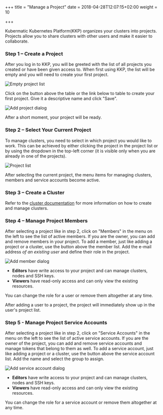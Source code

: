 +++
title = "Manage a Project"
date = 2018-04-28T12:07:15+02:00
weight = 10

+++

Kubermatic Kubernetes Platform(KKP) organizes your clusters into projects. Projects allow you to share clusters with other users and make it easier to collaborate.

### Step 1 – Create a Project

After you log in to KKP, you will be greeted with the list of all projects you created or have been given access to. When first using KKP, the list will be empty and you will need to create your first project.

![Empty project list](/img/kubermatic/v2.13/getting_started/manage_projects/projects-empty.png)

Click on the button above the table or the link below to table to create your first project. Give it a descriptive name and click "Save".

![Add project dialog](/img/kubermatic/v2.13/getting_started/manage_projects/projects-add.png)

After a short moment, your project will be ready.

### Step 2 – Select Your Current Project

To manage clusters, you need to select in which project you would like to work. This can be achieved by either clicking the project in the project list or by using the dropdown in the top-left corner (it is visible only when you are already in one of the projects).

![Project list](/img/kubermatic/v2.13/getting_started/manage_projects/projects-list.png)

After selecting the current project, the menu items for managing clusters, members and service accounts become active.

### Step 3 – Create a Cluster

Refer to the [cluster documentation](../create_cluster) for more information on how to create and manage clusters.

### Step 4 – Manage Project Members
After selecting a project like in step 2, click on "Members" in the menu on the left to see the list of active members. If you are the owner, you can add and remove members in your project. To add a member, just like adding a project or a cluster, use the button above the member list. Add the e-mail address *of an existing user* and define their role in the project.

![Add member dialog](/img/kubermatic/v2.13/getting_started/manage_projects/projects-member.png)

* **Editors** have write access to your project and can manage clusters, nodes and SSH keys.
* **Viewers** have read-only access and can only view the existing resources.

You can change the role for a user or remove them altogether at any time.

After adding a user to a project, the project will immediately show up in the user's project list.

### Step 5 - Manage Project Service Accounts

After selecting a project like in step 2, click on "Service Accounts" in the menu on the left to see the list of active service accounts. If you are the owner of the project, you can add and remove service accounts and manage tokens that belong to them as well. To add a service account, just like adding a project or a cluster, use the button above the service account list. Add the name and select the group to assign.

![Add service account dialog](/img/kubermatic/v2.13/getting_started/manage_projects/projects-sa.png)

* **Editors** have write access to your project and can manage clusters, nodes and SSH keys.
* **Viewers** have read-only access and can only view the existing resources.

You can change the role for a service account or remove them altogether at any time.
